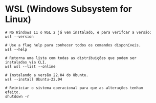 # WSL (Windows Subsystem for Linux)

```shell
# No Windows 11 o WSL 2 já vem instalado, e para verifcar a versão:
wsl --version
```

```shell
# Use a flag help para conhecer todos os comandos disponíveis.
wsl --help
```

```shell
# Retorna uma lista com todas as distribuições que podem ser instaladas via CLI.
wsl wsl --list --online
```

```shell
# Instalando a versão 22.04 do Ubuntu.
wsl --install Ubuntu-22.04
```

```shell
# Reiniciar o sistema operacional para que as alterações tenham efeito.
shutdown -r
```
